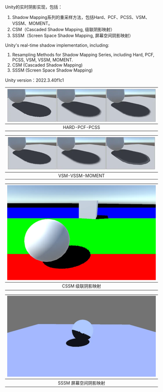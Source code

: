 
#

Unity的实时阴影实现，包括：

1) Shadow Mapping系列的重采样方法，包括Hard、PCF、PCSS、VSM、VSSM、MOMENT。
2) CSM（Cascaded Shadow Mapping, 级联阴影映射）
3) SSSM（Screen Space Shadow Mapping, 屏幕空间阴影映射）

Unity's real-time shadow implementation, including:

1) Resampling Methods for Shadow Mapping Series, including Hard, PCF, PCSS, VSM, VSSM, MOMENT.
2) CSM (Cascaded Shadow Mapping)
3) SSSM (Screen Space Shadow Mapping)

Unity version：2022.3.40f1c1

|![image](pic/HARD-PCF-PCSS.png)|
|:-:|
|HARD-PCF-PCSS|

|![image](pic/VSM-VSSM-MSM.png)|
|:-:|
|VSM-VSSM-MOMENT|

|![image](pic/CSSM.png)|
|:-:|
|CSSM 级联阴影映射|

|![image](pic/SSSM.png)|
|:-:|
|SSSM 屏幕空间阴影映射|
